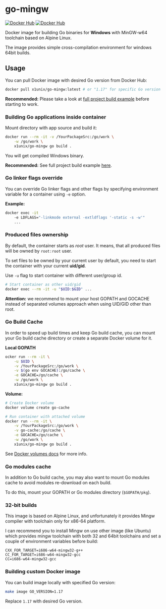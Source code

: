 # go-mingw

[![Docker Hub](https://img.shields.io/docker/pulls/x1unix/go-mingw.svg)](https://hub.docker.com/r/x1unix/go-mingw)
[![Docker Hub](https://img.shields.io/docker/v/x1unix/go-mingw.svg?sort=semver)](https://hub.docker.com/r/x1unix/go-mingw)

Docker image for building Go binaries for **Windows** with MinGW-w64 toolchain based on Alpine Linux.

The image provides simple cross-compilation environment for windows 64bit builds.

## Usage

You can pull Docker image with desired Go version from Docker Hub:

```bash
docker pull x1unix/go-mingw:latest # or "1.17" for specific Go version
```

**Recommended:** Please take a look at [full project build example](example/sqlite-app) before starting to work.

### Building Go applications inside container

Mount directory with app source and build it:

```bash
docker run --rm -it -v /YourPackageSrc:/go/work \
    -w /go/work \
    x1unix/go-mingw go build .
```

You will get compiled Windows binary.

**Recommended:** See full project build example [here](example/sqlite-app).

### Go linker flags override

You can override Go linker flags and other flags by specifying environment variable for a container using `-e` option.

**Example:**

```bash
docker exec -it
    -e LDFLAGS="-linkmode external -extldflags '-static -s -w'"
    ...
```

### Produced files ownership

By default, the container starts as *root* user. It means, that all produced files
will be owned by `root:root` user.

To set files to be owned by your current user by default, you need to start
the container with your current **uid/gid**.

Use `-u` flag to start container with different user/group id.

```bash
# Start container as other uid/gid
docker exec --rm -it -u "$UID:$GID" ...
```

**Attention:** we recommend to mount your host GOPATH and GOCACHE instead of
separated volumes approach when using UID/GID other than root.

### Go Build Cache

In order to speed up build times and keep Go build cache, you can mount your Go build cache directory or create a separate Docker volume for it.

**Local GOPATH**

```bash
ocker run --rm -it \
    -u $UID \
    -v /YourPackageSrc:/go/work \
    -v $(go env GOCACHE):/go/cache \
    -e GOCACHE=/go/cache \
    -w /go/work \
    x1unix/go-mingw go build .
```

**Volume:**

```bash
# Create Docker volume
docker volume create go-cache

# Run container with attached volume
docker run --rm -it \
    -v /YourPackageSrc:/go/work \
    -v go-cache:/go/cache \
    -e GOCACHE=/go/cache \
    -w /go/work \
    x1unix/go-mingw go build .
```

See [Docker volumes docs](https://docs.docker.com/storage/volumes/) for more info.

### Go modules cache

In addition to Go build cache, you may also want to mount Go modules cache 
to avoid modules re-download on each build.

To do this, mount your GOPATH or Go modules directory (`$GOPATH/pkg`).

### 32-bit builds

This image is based on Alpine Linux, and unfortunately it provides Mingw compiler with toolchain only for x86-64 platform.

I can recommend you to install Mingw on use other image (like Ubuntu) which provides mingw toolchain with both 32 and 64bit toolchains and set a couple of environment variables before build:

```
CXX_FOR_TARGET=i686-w64-mingw32-g++
CC_FOR_TARGET=i686-w64-mingw32-gcc
CC=i686-w64-mingw32-gcc
```

### Building custom Docker image

You can build image locally with specified Go version:

```bash
make image GO_VERSION=1.17
```

Replace `1.17` with desired Go version.
